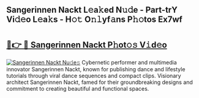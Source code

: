 ## Sangerinnen Nackt L𝚎a𝚔ed N𝚞𝚍e - Part-trY Vi𝚍𝚎o L𝚎a𝚔s - H𝚘𝚝 O𝚗𝚕yf𝚊ns P𝚑𝚘tos Ex7wf

# <h2><a href="http://kf0nah.oniu.top/?m=Sangerinnen+Nackt">🔗👉 🔴 Sangerinnen Nackt P𝚑ot𝚘𝚜 V𝚒d𝚎o</a></h2>

[![Sangerinnen Nackt Nu𝚍e𝚜](https://i.imgur.com/0qMVB7G.gif)](http://kf0nah.oniu.top/?m=Sangerinnen+Nackt)
Cybernetic performer and multimedia innovator Sangerinnen Nackt, known for publishing dance and lifestyle tutorials through viral dance sequences and compact clips. Visionary architect Sangerinnen Nackt, famed for their groundbreaking designs and commitment to creating beautiful and functional spaces.  
